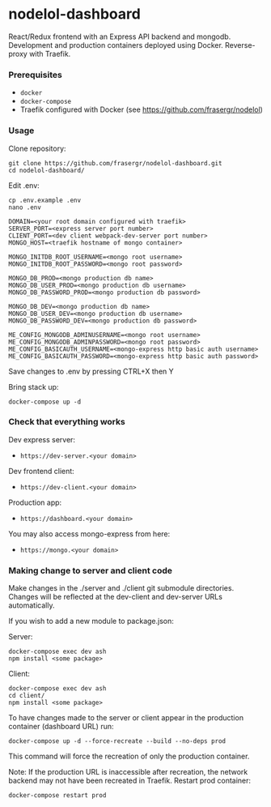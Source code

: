# nodelol-dashboard

React/Redux frontend with an Express API backend and mongodb. Development and production containers deployed using Docker. Reverse-proxy with Traefik.

### Prerequisites
* `docker`
* `docker-compose`
* Traefik configured with Docker (see https://github.com/frasergr/nodelol)

### Usage

Clone repository:
```shell
git clone https://github.com/frasergr/nodelol-dashboard.git
cd nodelol-dashboard/
```
Edit .env:
```shell
cp .env.example .env
nano .env
```
```shell
DOMAIN=<your root domain configured with traefik>
SERVER_PORT=<express server port number>
CLIENT_PORT=<dev client webpack-dev-server port number>
MONGO_HOST=<traefik hostname of mongo container>

MONGO_INITDB_ROOT_USERNAME=<mongo root username>
MONGO_INITDB_ROOT_PASSWORD=<mongo root password>

MONGO_DB_PROD=<mongo production db name>
MONGO_DB_USER_PROD=<mongo production db username>
MONGO_DB_PASSWORD_PROD=<mongo production db password>

MONGO_DB_DEV=<mongo production db name>
MONGO_DB_USER_DEV=<mongo production db username>
MONGO_DB_PASSWORD_DEV=<mongo production db password>

ME_CONFIG_MONGODB_ADMINUSERNAME=<mongo root username>
ME_CONFIG_MONGODB_ADMINPASSWORD=<mongo root password>
ME_CONFIG_BASICAUTH_USERNAME=<mongo-express http basic auth username>
ME_CONFIG_BASICAUTH_PASSWORD=<mongo-express http basic auth password>
```
Save changes to .env by pressing CTRL+X then Y

Bring stack up:

`docker-compose up -d`

### Check that everything works

Dev express server:
- `https://dev-server.<your domain>`

Dev frontend client:
- `https://dev-client.<your domain>`

Production app:
- `https://dashboard.<your domain>`

You may also access mongo-express from here:
- `https://mongo.<your domain>`

### Making change to server and client code

Make changes in the ./server and ./client git submodule directories. Changes will be reflected at the dev-client and dev-server URLs automatically.

If you wish to add a new module to package.json:

Server:
```shell
docker-compose exec dev ash
npm install <some package>
```
Client:
```shell
docker-compose exec dev ash
cd client/
npm install <some package>
```

To have changes made to the server or client appear in the production container (dashboard URL) run:

`docker-compose up -d --force-recreate --build --no-deps prod`

This command will force the recreation of only the production container.


Note: If the production URL is inaccessible after recreation, the network backend may not have been recreated in Traefik. Restart prod container:

`docker-compose restart prod`
